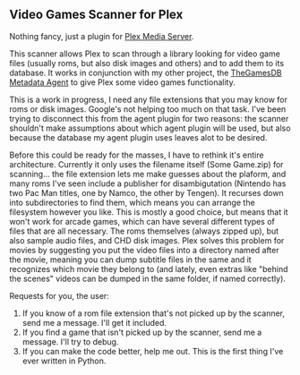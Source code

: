 Video Games Scanner for Plex
----------------------------------

Nothing fancy, just a plugin for [Plex Media Server](https://plex.tv/).

This scanner allows Plex to scan through a library looking for video game files (usually roms, but also disk images and others) and to add them to its database. It works in conjunction with my other project, the [TheGamesDB Metadata Agent](https://github.com/NoMoreNicksLeft/TheGamesDB.bundle) to give Plex some video games functionality.

This is a work in progress, I need any file extensions that you may know for roms or disk images. Google's not helping too much on that task. I've been trying to disconnect this from the agent plugin for two reasons: the scanner shouldn't make assumptions about which agent plugin will be used, but also because the database my agent plugin uses leaves alot to be desired.

Before this could be ready for the masses, I have to rethink it's entire architecture. Currently it only uses the filename itself (Some Game.zip) for scanning... the file extension lets me make guesses about the plaform, and many roms I've seen include a publisher for disambigutation (Nintendo has two Pac Man titles, one by Namco, the other by Tengen). It recurses down into subdirectories to find them, which means you can arrange the filesystem however you like. This is mostly a good choice, but means that it won't work for arcade games, which can have several different types of files that are all necessary. The roms themselves (always zipped up), but also sample audio files, and CHD disk images. Plex solves this problem for movies by suggesting you put the video files into a directory named after the movie, meaning you can dump subtitle files in the same and it recognizes which movie they belong to (and lately, even extras like "behind the scenes" videos can be dumped in the same folder, if named correctly).

Requests for you, the user:
1. If you know of a rom file extension that's not picked up by the scanner, send me a message. I'll get it included.
2. If you find a game that isn't picked up by the scanner, send me a message. I'll try to debug.
3. If you can make the code better, help me out. This is the first thing I've ever written in Python.